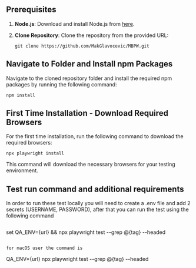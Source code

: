 ## Prerequisites
1. **Node.js**: Download and install Node.js from [here](https://nodejs.org/en/download/).
   
2. **Clone Repository**: Clone the repository from the provided URL:
   ```
   git clone https://github.com/MakGlavocevic/MBPW.git
   ```

## Navigate to Folder and Install npm Packages
Navigate to the cloned repository folder and install the required npm packages by running the following command:

   ```
   npm install
   ```
    
## First Time Installation - Download Required Browsers

For the first time installation, run the following command to download the required browsers:
   ```
   npx playwright install
   ```

This command will download the necessary browsers for your testing environment.

## Test run command and additional requirements
In order to run these test locally you will need to create a .env file and add 2 secrets (USERNAME, PASSWORD), after that you can run the test using the following command

   ```
 ```

   set QA_ENV={url} && npx playwright test --grep @{tag} --headed
   ```

for macOS user the command is
 ```
  QA_ENV={url} npx playwright test --grep @{tag} --headed
  ```
